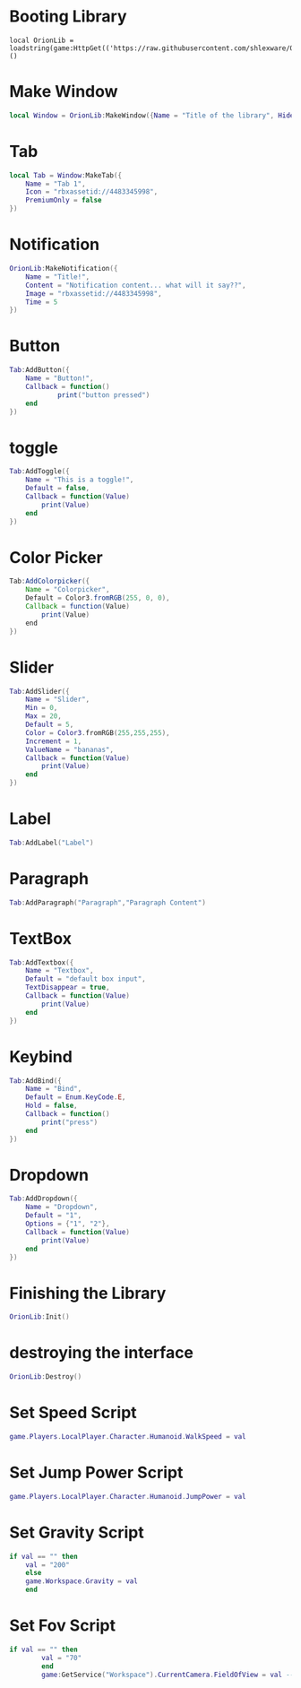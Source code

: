 # Booting Library
```image
local OrionLib = loadstring(game:HttpGet(('https://raw.githubusercontent.com/shlexware/Orion/main/source')))()
```
# Make Window
```lua
local Window = OrionLib:MakeWindow({Name = "Title of the library", HidePremium = false, SaveConfig = true, ConfigFolder = "OrionTest"})
```
# Tab
```lua
local Tab = Window:MakeTab({
	Name = "Tab 1",
	Icon = "rbxassetid://4483345998",
	PremiumOnly = false
})
```
# Notification
```lua
OrionLib:MakeNotification({
	Name = "Title!",
	Content = "Notification content... what will it say??",
	Image = "rbxassetid://4483345998",
	Time = 5
})
```
# Button
```lua
Tab:AddButton({
	Name = "Button!",
	Callback = function()
      		print("button pressed")
  	end    
})
```
# toggle
```lua
Tab:AddToggle({
	Name = "This is a toggle!",
	Default = false,
	Callback = function(Value)
		print(Value)
	end    
})
```
# Color Picker
```java
Tab:AddColorpicker({
	Name = "Colorpicker",
	Default = Color3.fromRGB(255, 0, 0),
	Callback = function(Value)
		print(Value)
	end	  
})
```
# Slider
```lua
Tab:AddSlider({
	Name = "Slider",
	Min = 0,
	Max = 20,
	Default = 5,
	Color = Color3.fromRGB(255,255,255),
	Increment = 1,
	ValueName = "bananas",
	Callback = function(Value)
		print(Value)
	end    
})
```
 # Label
 ```lua
 Tab:AddLabel("Label")
```
 # Paragraph
 ```lua
Tab:AddParagraph("Paragraph","Paragraph Content")
```
# TextBox
```lua
Tab:AddTextbox({
	Name = "Textbox",
	Default = "default box input",
	TextDisappear = true,
	Callback = function(Value)
		print(Value)
	end	  
})
```
# Keybind
```lua
Tab:AddBind({
	Name = "Bind",
	Default = Enum.KeyCode.E,
	Hold = false,
	Callback = function()
		print("press")
	end    
})
```
# Dropdown
```lua
Tab:AddDropdown({
	Name = "Dropdown",
	Default = "1",
	Options = {"1", "2"},
	Callback = function(Value)
		print(Value)
	end    
})
```
# Finishing the Library
```lua
OrionLib:Init()
```
# destroying the interface 
```lua
OrionLib:Destroy()
```


# Set Speed Script
```lua
game.Players.LocalPlayer.Character.Humanoid.WalkSpeed = val
```


# Set Jump Power Script
```lua
game.Players.LocalPlayer.Character.Humanoid.JumpPower = val
```


# Set Gravity Script
```lua
if val == "" then   
	val = "200"   
	else  
	game.Workspace.Gravity = val  
	end 
```


# Set Fov Script
```lua
if val == "" then
		val = "70"
		end
		game:GetService("Workspace").CurrentCamera.FieldOfView = val -- Set it to the default value (70 is the default FOV)
```
